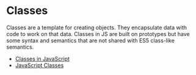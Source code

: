 # Classes

Classes are a template for creating objects. They encapsulate data with code to work on that data. Classes in JS are built on prototypes but have some syntax and semantics that are not shared with ES5 class-like semantics.

- [Classes in JavaScript](https://javascript.info/classes)
- [JavaScript Classes](https://developer.mozilla.org/en-US/docs/Web/JavaScript/Reference/Classes)
